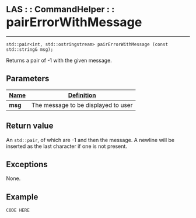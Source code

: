 # <span style="font-size:smaller;">LAS : : CommandHelper : : </span><span style="font-size:larger;">pairErrorWithMessage</span>

***

```
std::pair<int, std::ostringstream> pairErrorWithMessage (const std::string& msg);
```

Returns a pair of -1 with the given message.

## Parameters
| <u>Name</u>       | <u>Definition</u> |
| ----------------- | ------------- |
| **msg**           | The message to be displayed to user |

## Return value
An `std::pair`, of which are -1 and then the message. A newline will be inserted as the last character if one is not present.

## Exceptions
None.

## Example
```
CODE HERE
```